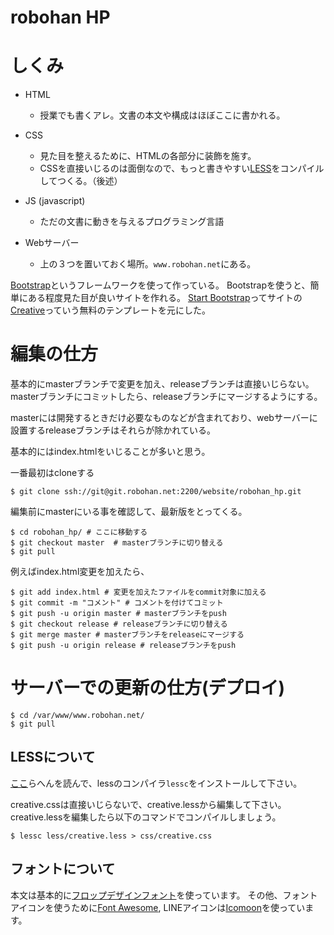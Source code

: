 # robohan HP

# しくみ
- HTML
  * 授業でも書くアレ。文書の本文や構成はほぼここに書かれる。

- CSS
  * 見た目を整えるために、HTMLの各部分に装飾を施す。
  * CSSを直接いじるのは面倒なので、もっと書きやすい[LESS](http://less-ja.studiomohawk.com/)をコンパイルしてつくる。（後述）

- JS (javascript)
  * ただの文書に動きを与えるプログラミング言語

- Webサーバー
  * 上の３つを置いておく場所。`www.robohan.net`にある。

[Bootstrap](http://getbootstrap.com/)というフレームワークを使って作っている。
Bootstrapを使うと、簡単にある程度見た目が良いサイトを作れる。
[Start Bootstrap](http://startbootstrap.com/)ってサイトの[Creative](http://startbootstrap.com/template-overviews/creative/)っていう無料のテンプレートを元にした。


# 編集の仕方
基本的にmasterブランチで変更を加え、releaseブランチは直接いじらない。
masterブランチにコミットしたら、releaseブランチにマージするようにする。

masterには開発するときだけ必要なものなどが含まれており、webサーバーに設置するreleaseブランチはそれらが除かれている。

基本的にはindex.htmlをいじることが多いと思う。

一番最初はcloneする
```
$ git clone ssh://git@git.robohan.net:2200/website/robohan_hp.git
```

編集前にmasterにいる事を確認して、最新版をとってくる。

```
$ cd robohan_hp/ # ここに移動する
$ git checkout master  # masterブランチに切り替える
$ git pull
```

例えばindex.html変更を加えたら、

```
$ git add index.html # 変更を加えたファイルをcommit対象に加える
$ git commit -m "コメント" # コメントを付けてコミット
$ git push -u origin master # masterブランチをpush
$ git checkout release # releaseブランチに切り替える
$ git merge master # masterブランチをreleaseにマージする
$ git push -u origin release # releaseブランチをpush
```

# サーバーでの更新の仕方(デプロイ)

```
$ cd /var/www/www.robohan.net/
$ git pull
```

## LESSについて
[ここ](http://less-ja.studiomohawk.com/#guide)らへんを読んで、lessのコンパイラ`lessc`をインストールして下さい。

creative.cssは直接いじらないで、creative.lessから編集して下さい。
creative.lessを編集したら以下のコマンドでコンパイルしましょう。

```
$ lessc less/creative.less > css/creative.css
```

## フォントについて
本文は基本的に[フロップデザインフォント](https://www.flopdesign.com/freefont/flopdesignfont.html)を使っています。
その他、フォントアイコンを使うために[Font Awesome](http://fontawesome.io/), LINEアイコンは[Icomoon](https://icomoon.io/app/)を使っています。
